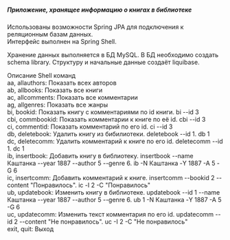 ##### Приложение, хранящее информацию о книгах в библиотеке

Использованы возможности Spring JPA для подключения к реляционным базам данных.<br>
Интерфейс выполнен на Spring Shell.<br>

Хранение данных выполняется в БД MySQL. В БД необходимо создать schema library. Структуру и начальные данные создаёт liquibase.<br>

Описание Shell команд<br>
aa, allauthors: Показать всех авторов<br>
ab, allbooks: Показать все книги<br>
ac, allcomments: Показать все комментарии<br>
ag, allgenres: Показать все жанры<br>
bi, bookid: Показать книгу с комментариями по id книги. bi --id 3<br>
cbi, commbookid: Показать комментарии к книге по её id. cbi --id 3<br>
ci, commentid: Показать комментарий по его id. ci --id 3<br>
db, deletebook: Удалить книгу из бибилиотеки. deletebook --id 1. db 1<br>
dc, deletecomm: Удалить комментарий к книге по его id. deletecomm --id 1. dc 1<br>
ib, insertbook: Добавить книгу в библиотеку. insertbook --name Каштанка --year 1887 --author 5 --genre 6. ib -N Каштанка -Y 1887 -A 5 -G 6<br>
ic, insertcomm: Добавить комментарий к книге. insertcomm --bookid 2 --content "Понравилось". iс -I 2 -C "Понравилось"<br>
ub, updatebook: Изменить книгу в библиотеке. updatebook --id 1 --name Каштанка --year 1887 --author 5 --genre 6. ub 1 -N Каштанка -Y 1887 -A 5 -G 6<br>
uc, updatecomm: Изменить текст комментария по его id. updatecomm --id 2 --content "Не понравилось". uc -I 2 -C "Не понравилось"<br>
exit, quit: Выход
